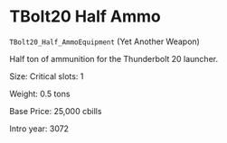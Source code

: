 # TBolt20 Half Ammo

`TBolt20_Half_AmmoEquipment` (Yet Another Weapon)

Half ton of ammunition for the Thunderbolt 20 launcher.

Size: Critical slots: 1

Weight: 0.5 tons

Base Price: 25,000 cbills

Intro year: 3072

